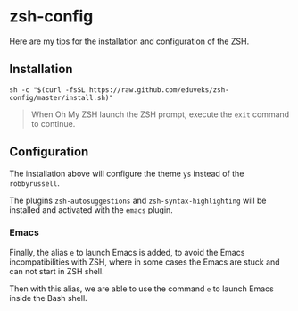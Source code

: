 # zsh-config

Here are my tips for the installation and configuration of the ZSH.

## Installation

```
sh -c "$(curl -fsSL https://raw.github.com/eduveks/zsh-config/master/install.sh)"

```

> When Oh My ZSH launch the ZSH prompt, execute the `exit` command to continue.

## Configuration

The installation above will configure the theme `ys` instead of the `robbyrussell`.

The plugins `zsh-autosuggestions` and `zsh-syntax-highlighting` will be installed and activated with the `emacs` plugin.

### Emacs

Finally, the alias `e` to launch Emacs is added, to avoid the Emacs incompatibilities with ZSH, where in some cases the Emacs are stuck and can not start in ZSH shell.

Then with this alias, we are able to use the command `e` to launch Emacs inside the Bash shell.
